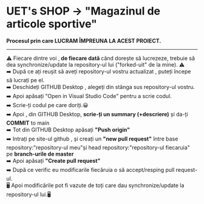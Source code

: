 # UET's SHOP -> "Magazinul de articole sportive" 
<b>Procesul prin care LUCRAM ÎMPREUNA LA ACEST PROIECT.</b><br>
<hr>
⚠️ Fiecare dintre voi ,<strong> de fiecare dată </strong> când dorește să lucrezeze, trebuie să dea synchronize/update la repository-ul lui ("forked-uit" de la mine). ⚠️<br>
➡️ După ce ați reușit să aveți repository-ul vostru actualizat , puteți începe să lucrați pe el.<br>
➡️ Deschideți GITHUB Desktop , alegeți din stânga sus repository-ul vostru.<br>
➡️ Apoi apăsați "Open in Visual Studio Code" pentru a scrie codul.<br>
➡️ Scrie-ți codul pe care doriți.😀<br>
➡️ Apoi , din GITHUB Desktop, <strong>scrie-ți un summary (+descriere)</strong> și da-ți <b>COMMIT</b> to main<br>
➡️ Tot din GITHUB Desktop apăsați <b>"Push origin"</b> <br>
➡️ Intrați pe site-ul github , și creați un <strong>"new pull request"</strong> între base repository:"repository-ul meu"și head repository:"repository-ul fiecaruia" pe <b>branch-urile de master</b> <br>
➡️ Apoi apăsați <strong>"Create pull request"</strong> <br>
➡️ După ce verific eu modificarile fiecăruia o să accept/resping pull request-ul. <br>
🖥️ Apoi modificările pot fi vazute de toți care dau synchronize/update la repository-ul lui.🖥️ <br>

